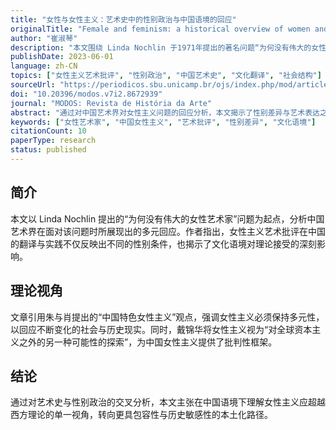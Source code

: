 ```yaml
---
title: "女性与女性主义：艺术史中的性别政治与中国语境的回应"
originalTitle: "Female and feminism: a historical overview of women and art in China"
author: "崔淑琴"
description: "本文围绕 Linda Nochlin 于1971年提出的著名问题“为何没有伟大的女性艺术家”，探讨中国艺术界对此问题的多元回应。作者分析了女性主义艺术批评在中国的翻译与实践方式，并结合朱与肖提出的“中国特色女性主义”理论，强调性别政治在具体历史语境中的非二元性。"
publishDate: 2023-06-01
language: zh-CN
topics: ["女性主义艺术批评", "性别政治", "中国艺术史", "文化翻译", "社会结构"]
sourceUrl: "https://periodicos.sbu.unicamp.br/ojs/index.php/mod/article/view/8672939"
doi: "10.20396/modos.v7i2.8672939"
journal: "MODOS: Revista de História da Arte"
abstract: "通过对中国艺术界对女性主义问题的回应分析，本文揭示了性别差异与艺术表达之间的复杂关系，并提出在中国语境下理解女性主义应保持多元与历史敏感性。"
keywords: ["女性艺术家", "中国女性主义", "艺术批评", "性别差异", "文化语境"]
citationCount: 10
paperType: research
status: published
---
```


## 简介

本文以 Linda Nochlin 提出的“为何没有伟大的女性艺术家”问题为起点，分析中国艺术界在面对该问题时所展现出的多元回应。作者指出，女性主义艺术批评在中国的翻译与实践不仅反映出不同的性别条件，也揭示了文化语境对理论接受的深刻影响。

## 理论视角

文章引用朱与肖提出的“中国特色女性主义”观点，强调女性主义必须保持多元性，以回应不断变化的社会与历史现实。同时，戴锦华将女性主义视为“对全球资本主义之外的另一种可能性的探索”，为中国女性主义提供了批判性框架。

## 结论

通过对艺术史与性别政治的交叉分析，本文主张在中国语境下理解女性主义应超越西方理论的单一视角，转向更具包容性与历史敏感性的本土化路径。
